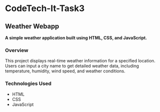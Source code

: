 # CodeTech-It-Task3
## Weather Webapp

**A simple weather application built using HTML, CSS, and JavaScript.**

### Overview
This project displays real-time weather information for a specified location. Users can input a city name to get detailed weather data, including temperature, humidity, wind speed, and weather conditions.

### Technologies Used
* HTML
* CSS
* JavaScript
